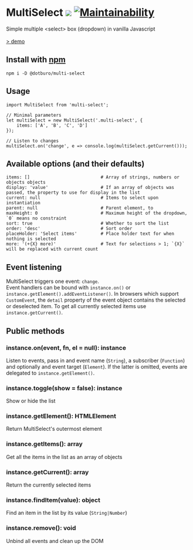 # MultiSelect ![](https://img.shields.io/github/tag/pecuchet/multi-select.svg?label=version&style=flat) [![Maintainability](https://api.codeclimate.com/v1/badges/d97692a882ba7d6d2b78/maintainability)](https://codeclimate.com/github/pecuchet/multi-select/maintainability)

Simple multiple &lt;select&gt; box (dropdown) in vanilla Javascript  
<br>
[> demo](https://pecuchet.github.io/multi-select/)

## Install with [npm](https://www.npmjs.com/package/@dotburo/multi-select)
```
npm i -D @dotburo/multi-select
```


## Usage
```
import MultiSelect from 'multi-select';

// Minimal parameters
let multiSelect = new MultiSelect('.multi-select', {
    items: ['A', 'B', 'C', 'D']
});

// Listen to changes 
multiSelect.on('change', e => console.log(multiSelect.getCurrent()));
```

## Available options (and their defaults)
```
items: []                           # Array of strings, numbers or objects objects
display: 'value'                    # If an array of objects was passed, the property to use for display in the list
current: null                       # Items to select upon instantiation
parent: null                        # Parent element, to 
maxHeight: 0                        # Maximum height of the dropdown, `0` means no constraint
sort: true                          # Whether to sort the list
order: 'desc'                       # Sort order
placeHolder: 'Select items'         # Place holder text for when nothing is selected
more: '(+{X} more)'                 # Text for selections > 1; `{X}` will be replaced with current count
```

## Event listening

MultiSelect triggers one event: `change`.  
Event handlers can be bound with `instance.on()` or `instance.getElement().addEventListener()`. In browsers which
support `CustomEvent`, the `detail` property of the event object contains the selected or deselected item. 
To get all currently selected items use `instance.getCurrent()`.

## Public methods

### instance.on(event, fn, el = null): instance
Listen to events, pass in and event name (`String`), a subscriber (`Function`) and optionally and event target (`Element`). 
If the latter is omitted, events are delegated to `instance.getElement()`.

### instance.toggle(show = false): instance
Show or hide the list

### instance.getElement(): HTMLElement
Return MultiSelect's outermost element 

### instance.getItems(): array
Get all the items in the list as an array of objects

### instance.getCurrent(): array
Return the currently selected items
 
### instance.findItem(value): object
Find an item in the list by its value (`String|Number`)

### instance.remove(): void
Unbind all events and clean up the DOM
